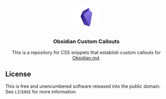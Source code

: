 <!-- PROJECT LOGO -->
<br />
<p align="center">
  <a href="https://github.com/ScottKillen/obsidian-custom-callouts">
    <img src="images/obsidian.png" alt="Logo" width="80" height="80">
  </a>

  <h3 align="center">Obsidian Custom Callouts</h3>

  <p align="center">
    This is a repository for CSS snippets that establish custom callouts for <a href="https://obsidian.md/">Obsidian.md</a>.
  </p>
</p>

<!-- LICENSE -->
## License

This is free and unencumbered software released into the public domain. See `LICENSE` for more information.
